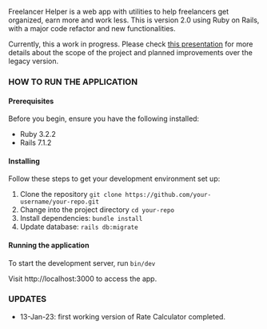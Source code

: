 Freelancer Helper is a web app with utilities to help freelancers get organized, earn more and work less. This is version 2.0 using Ruby on Rails, with a major code refactor and new functionalities.

Currently, this a work in progress. Please check [this presentation](https://docs.google.com/presentation/d/1JbWWOwOo35lFC8JhxrZ8EUhQx-9nscmbsC73P5WCXT0) for more details about the scope of the project and planned improvements over the legacy version.

### HOW TO RUN THE APPLICATION

#### Prerequisites
Before you begin, ensure you have the following installed:
- Ruby 3.2.2
- Rails 7.1.2

#### Installing
Follow these steps to get your development environment set up:
1. Clone the repository
```git clone https://github.com/your-username/your-repo.git```
2. Change into the project directory
```cd your-repo```
3. Install dependencies: ```bundle install```
4. Update database: ```rails db:migrate```

#### Running the application
To start the development server, run ```bin/dev```

Visit http://localhost:3000 to access the app.

### UPDATES
- 13-Jan-23: first working version of Rate Calculator completed.